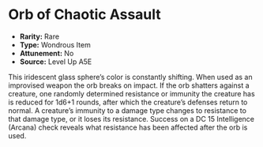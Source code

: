 
# Orb of Chaotic Assault

* **Rarity:** Rare
* **Type:** Wondrous Item
* **Attunement:** No
* **Source:** Level Up A5E


This iridescent glass sphere’s color is constantly shifting. When used as an improvised weapon the orb breaks on impact. If the orb shatters against a creature, one randomly determined resistance or immunity the creature has is reduced for 1d6+1 rounds, after which the creature’s defenses return to normal. A creature’s immunity to a damage type changes to resistance to that damage type, or it loses its resistance. Success on a DC 15 Intelligence (Arcana) check reveals what resistance has been affected after the orb is used.
